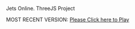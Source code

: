 Jets Online. ThreeJS Project

MOST RECENT VERSION: [Please Click here to Play](https://rawcdn.githack.com/alperenbutun/jets-online/d0e407c/index.html)
